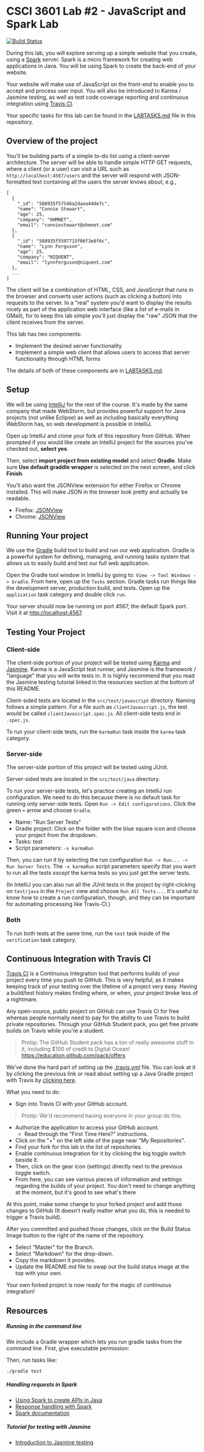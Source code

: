 # CSCI 3601 Lab #2 - JavaScript and Spark Lab

[![Build Status](https://travis-ci.com/joethe/3601-S16-lab2_javascript-node.svg?token=LxxL6VKVhy5gSxgHFAQ4&branch=master)](https://travis-ci.com/joethe/3601-S16-lab2_javascript-node)

During this lab, you will explore serving up a simple website that you create, using a [Spark][spark] server. Spark is a micro framework for creating web applications in Java. You will be using Spark to create the back-end of your website.

Your website will make use of JavaScript on the front-end to enable you to accept and process user input. You will also be introduced to Karma / Jasmine testing, as well as test code coverage reporting and continuous integration using [Travis CI][travis].

Your specific tasks for this lab can be found in the [LABTASKS.md][labtasks] file in this repository.

## Overview of the project

You'll be building parts of a simple to-do list using a
client-server architecture. The server will be able to handle
simple HTTP GET requests, where a client (or a user) can
visit a URL such as `http://localhost:4567/users` and the server
will respond with JSON-formatted text containing
all the users the server knows about, e.g.,
```
[
  {
    "_id": "588935f57546a2daea44de7c",
    "name": "Connie Stewart",
    "age": 25,
    "company": "OHMNET",
    "email": "conniestewart@ohmnet.com"
  },
  {
    "_id": "588935f5597715f06f3e8f6c",
    "name": "Lynn Ferguson",
    "age": 25,
    "company": "NIQUENT",
    "email": "lynnferguson@niquent.com"
  },
  ...
]
```

The client will be a combination of HTML, CSS, and JavaScript
that runs in the browser and converts user actions (such as
clicking a button) into requests to the server. In a "real"
system you'd want to display the results nicely as part of
the application web interface (like a list of e-mails in GMail),
for to keep this lab simple you'll just display the "raw" JSON
that the client receives from the server.

This lab has two components:

* Implement the desired server functionality
* Implement a simple web client that allows users to access that server functionality through HTML forms

The details of both of these components are in [LABTASKS.md](./LABTASKS.md).

## Setup

We will be using [IntelliJ][intellij] for the rest of the course. It's made
by the same company that made WebStorm, but provides powerful support for
Java projects (not unlike Eclipse) as well as including basically everything
WebStorm has, so web development is possible in IntelliJ.

Open up IntelliJ and clone your fork of this repository from GitHub. When prompted if you would like create an IntelliJ project for the sources you've checked out, **select yes**.

Then, select **import project from existing model** and select **Gradle**. Make sure **Use default graddle wrapper** is selected on the next screen, and click **Finish**.

You'll also want the JSONView extension for either Firefox or Chrome installed. This will make JSON in the browser look pretty and actually be readable.

* Firefox: [JSONView][jsonview-firefox]
* Chrome: [JSONView][jsonview-chrome]


## Running Your project

We use the [Gradle][gradle] build tool to build and run our web application.
Gradle is a powerful system for defining, managing, and running tasks system
that allows us to easily build and test our full web application.

Open the Gradle tool window in IntelliJ by going to: `View -> Tool Windows -> Gradle`. From here, open up the `Tasks` section. Gradle tasks run things like the development server, production build, and tests. Open up the `application` task category and double click `run`.

Your server should now be running on port 4567, the default Spark port. Visit it at [http://localhost:4567][local].

## Testing Your Project

### Client-side

The client-side portion of your project will be tested using [Karma][karma] and [Jasmine][jasmine]. Karma is a JavaScript test runner, and Jasmine is the framework / "language" that you will write tests in. It is highly recommend that you read the Jasmine testing tutorial linked in the resources section at the bottom of this README.

Client-sided tests are located in the `src/test/javascript` directory. Naming follows a simple pattern. For a file such as `clientJavascript.js`, the test would be called `clientJavascript.spec.js`. All client-side tests end in `.spec.js`.

To run your client-side tests, run the `karmaRun` task inside the `karma` task category.

### Server-side

The server-side portion of this project will be tested using JUnit.

Server-sided tests are located in the `src/test/java` directory.

To run your server-side tests, let's practice creating an IntelliJ run configuration. We need to do this because there is no default task for running only server-side tests. Open `Run -> Edit configurations`. Click the green `+` arrow and choose `Gradle`.

- Name: "Run Server Tests"
- Gradle project: Click on the folder with the blue square icon and choose your project from the dropdown.
- Tasks: test
- Script parameters: `-x karmaRun`

Then, you can run it by selecting the run configuration
`Run -> Run... -> Run Server Tests`. The `-x karmaRun` script
parameters specify that you want to run all the tests
_except_ the karma tests so you just get the server tests.

(In IntelliJ you can also run all the JUnit tests in the project
by right-clicking on `test/java` in the `Project` view and choose
`Run All Tests...`. It's useful to know how to create a run
configuration, though, and they can be important for automating
processing like Travis-CI.)

### Both

To run both tests at the same time, run the `test` task inside of the `verification` task category.

## Continuous Integration with Travis CI
[Travis CI][travis] is a Continuous Integration tool that performs builds of your project every time you push to GitHub. This is very helpful, as it makes keeping track of your testing over the lifetime of a project very easy. Having a build/test history makes finding where, or when, your project broke less of a nightmare.

Any open-source, public project on GitHub can use Travis CI for
free whereas people normally need to pay for the ability to use
Travis to build private repositories. Through your GitHub
Student pack, you get free private builds on Travis while you're
a student.

> Protip: The GitHub Student pack has a ton of really awesome stuff in it, including $100 of credit to Digital Ocean! https://education.github.com/pack/offers

We've done the hard part of setting up the [.travis.yml][travis-yml] file. You can look at it by clicking the previous link or read about setting up a Java Gradle project with Travis by [clicking here][travis-java].

What you need to do:
- Sign into Travis CI with your GitHub account.

> Protip: We'd recommend having everyone in your group do this.

- Authorize the application to access your GitHub account.
  - Read through the "First Time Here?" instructions.
- Click on the "+" on the left side of the page near "My Repositories".
- Find your fork for this lab in the list of repositories.
- Enable continuous integration for it by clicking the big toggle switch beside it.
- Then, click on the gear icon (settings) directly next to the previous toggle switch.
- From here, you can see various pieces of information and
settings regarding the builds of your project. You don't need
to change anything at the moment, but it's good to see what's
there

At this point, make some change to your forked project and add those changes to GitHub (It doesn't really matter what you do, this is needed to trigger a Travis build).

After you committed and pushed those changes, click on
the Build Status Image button to the right of the name of the
repository.
  - Select "Master" for the Branch.
  - Select "Markdown" for the drop-down.
  - Copy the markdown it provides.
  - Update the README.md file to swap out the build status image at the top with your own.

Your own forked project is now ready for the magic of continuous integration!

## Resources

##### Running in the command line

We include a Gradle wrapper which lets you run gradle tasks from the command line. First, give executable permission:

Then, run tasks like:

```
./gradle test
```

##### Handling requests in Spark

- [Using Spark to create APIs in Java][spark-api]
- [Response handling with Spark][spark-response]
- [Spark documentation][spark-documentation]

##### Tutorial for testing with Jasmine

- [Introduction to Jasmine testing][jasmine-introduction]

[gradle]: https://gradle.org/
[intellij]: https://www.jetbrains.com/idea/
[jasmine]: https://jasmine.github.io/
[jasmine-introduction]: http://jasmine.github.io/2.0/introduction.html
[jsonview-chrome]: https://chrome.google.com/webstore/detail/jsonview/chklaanhfefbnpoihckbnefhakgolnmc?hl=en
[jsonview-firefox]: https://addons.mozilla.org/en-us/firefox/addon/jsonview/
[karma]: https://karma-runner.github.io/1.0/index.html
[labtasks]: LABTASKS.md
[local]: http://localhost:4567/
[spark]: http://sparkjava.com/
[spark-api]: http://nordicapis.com/using-spark-to-create-apis-in-java/
[spark-documentation]: http://sparkjava.com/documentation.html
[spark-response]: http://sparkjava.com/documentation.html#response
[travis]: https://travis-ci.org/
[travis-java]: https://docs.travis-ci.com/user/languages/java/
[travis-yml]: .travis.yml
